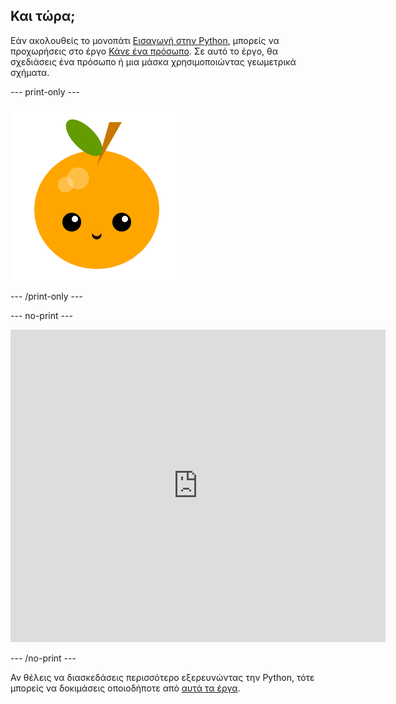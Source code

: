 ## Και τώρα;

Εάν ακολουθείς το μονοπάτι [Εισαγωγή στην Python](https://projects.raspberrypi.org/en/raspberrypi/python-intro), μπορείς να προχωρήσεις στο έργο [Κάνε ένα πρόσωπο](https://projects.raspberrypi.org/en/projects/make-a-face). Σε αυτό το έργο, θα σχεδιάσεις ένα πρόσωπο ή μια μάσκα χρησιμοποιώντας γεωμετρικά σχήματα.

--- print-only ---

![Το έργο Κάνε ένα πρόσωπο](images/make-a-face-project.png)

--- /print-only ---

--- no-print ---

<iframe src="https://trinket.io/embed/python/6bad88800b?outputOnly=true&start=result" width="600" height="500" frameborder="0" marginwidth="0" marginheight="0" allowfullscreen mark="crwd-mark">
</iframe>

--- /no-print ---

Αν θέλεις να διασκεδάσεις περισσότερο εξερευνώντας την Python, τότε μπορείς να δοκιμάσεις οποιοδήποτε από [αυτά τα έργα](https://projects.raspberrypi.org/en/projects?software%5B%5D=python).
